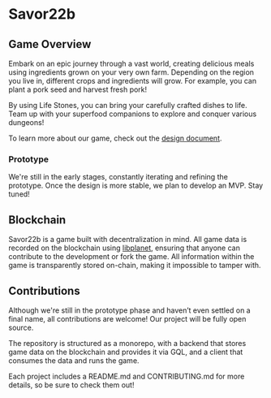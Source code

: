 # Savor22b

## Game Overview
Embark on an epic journey through a vast world, creating delicious meals using ingredients grown on your very own farm. Depending on the region you live in, different crops and ingredients will grow. For example, you can plant a pork seed and harvest fresh pork!

By using Life Stones, you can bring your carefully crafted dishes to life. Team up with your superfood companions to explore and conquer various dungeons!

To learn more about our game, check out the [design document](https://github.com/not-blond-beard/Savor22b/wiki/%EA%B8%B0%ED%9A%8D).

### Prototype
We're still in the early stages, constantly iterating and refining the prototype. Once the design is more stable, we plan to develop an MVP. Stay tuned!

## Blockchain
Savor22b is a game built with decentralization in mind. All game data is recorded on the blockchain using [libplanet](https://github.com/planetarium/libplanet), ensuring that anyone can contribute to the development or fork the game. All information within the game is transparently stored on-chain, making it impossible to tamper with.

## Contributions
Although we're still in the prototype phase and haven’t even settled on a final name, all contributions are welcome! Our project will be fully open source.

The repository is structured as a monorepo, with a backend that stores game data on the blockchain and provides it via GQL, and a client that consumes the data and runs the game.

Each project includes a README.md and CONTRIBUTING.md for more details, so be sure to check them out!
